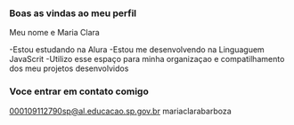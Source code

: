 ### Boas as vindas ao meu perfil 
Meu nome e Maria Clara


-Estou estudando na Alura
-Estou me desenvolvendo na Linguaguem JavaScrit
-Utilizo esse espaço para minha organizaçao e compatilhamento dos meu projetos desenvolvidos

### Voce entrar em contato comigo

000109112790sp@al.educacao.sp.gov.br
mariaclarabarboza
